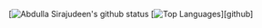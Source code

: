 [![Abdulla Sirajudeen's github status](https://github-readme-stats.vercel.app/api?username=abdullasirajudeen&show_icons=true&count_private=true&hide_border=false&title_color=eb0029&icon_color=eb0029&include_all_commits=true)
[![Top Languages](https://github-readme-stats.vercel.app/api/top-langs/?username=abdullasirajudeen&layout=compact)][github]
